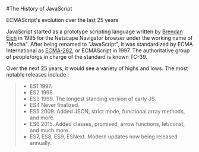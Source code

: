 #The History of JavaScript

ECMAScript's evolution over the last 25 years

JavaScript started as a prototype scripting language written by [Brendan Eich](https://en.wikipedia.org/wiki/Brendan_Eich) in 1995 for the Netscape Navigator browser under the working name of "Mocha". After being renamed to "JavaScript", it was standardized by ECMA International as [ECMA-262](https://www.ecma-international.org/publications/standards/Ecma-262-arch.htm), or ECMAScript in 1997. The authoritative group of people/orgs in charge of the standard is known TC-39.

Over the next 25 years, it would see a variety of highs and lows. The most notable releases include :
> * ES1 1997.
> * ES2 1998.
> * ES3 1999. The longest standing version of early JS.
> * ES4 Never finalized. 
> * ES5 2009. Added JSON, strict mode, functional array methods, and more.
> * ES6 2015. Added classes, promised, arrow functions, let/const, and much more. 
> * ES7, ES8, ES9, ESNext. Modern updates now being released annually. 
